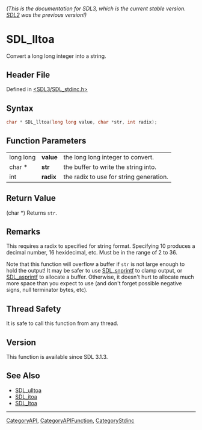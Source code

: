 ###### (This is the documentation for SDL3, which is the current stable version. [SDL2](https://wiki.libsdl.org/SDL2/) was the previous version!)
# SDL_lltoa

Convert a long long integer into a string.

## Header File

Defined in [<SDL3/SDL_stdinc.h>](https://github.com/libsdl-org/SDL/blob/main/include/SDL3/SDL_stdinc.h)

## Syntax

```c
char * SDL_lltoa(long long value, char *str, int radix);
```

## Function Parameters

|           |           |                                         |
| --------- | --------- | --------------------------------------- |
| long long | **value** | the long long integer to convert.       |
| char *    | **str**   | the buffer to write the string into.    |
| int       | **radix** | the radix to use for string generation. |

## Return Value

(char *) Returns `str`.

## Remarks

This requires a radix to specified for string format. Specifying 10
produces a decimal number, 16 hexidecimal, etc. Must be in the range of 2
to 36.

Note that this function will overflow a buffer if `str` is not large enough
to hold the output! It may be safer to use [SDL_snprintf](SDL_snprintf) to
clamp output, or [SDL_asprintf](SDL_asprintf) to allocate a buffer.
Otherwise, it doesn't hurt to allocate much more space than you expect to
use (and don't forget possible negative signs, null terminator bytes, etc).

## Thread Safety

It is safe to call this function from any thread.

## Version

This function is available since SDL 3.1.3.

## See Also

- [SDL_ulltoa](SDL_ulltoa)
- [SDL_itoa](SDL_itoa)
- [SDL_ltoa](SDL_ltoa)

----
[CategoryAPI](CategoryAPI), [CategoryAPIFunction](CategoryAPIFunction), [CategoryStdinc](CategoryStdinc)

